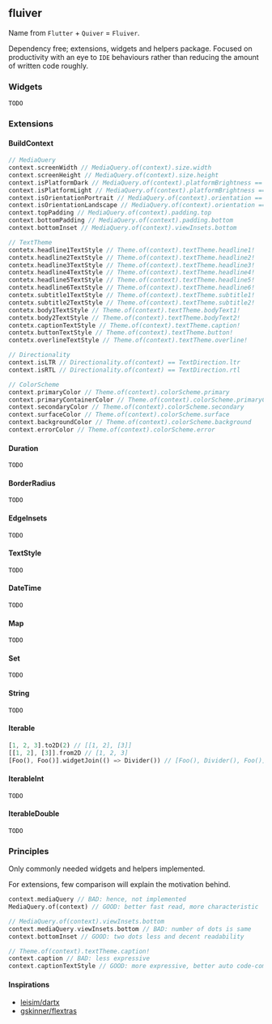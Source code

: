 ## fluiver

Name from `Flutter` + `Quiver` = `Fluiver`.

Dependency free; extensions, widgets and helpers package. Focused on productivity with an eye
to `IDE` behaviours rather than reducing the amount of written code roughly.

### Widgets
`TODO`

### Extensions

#### BuildContext

```dart
// MediaQuery
context.screenWidth // MediaQuery.of(context).size.width
context.screenHeight // MediaQuery.of(context).size.height
context.isPlatformDark // MediaQuery.of(context).platformBrightness == Brightness.dark
context.isPlatformLight // MediaQuery.of(context).platformBrightness == Brightness.light
context.isOrientationPortrait // MediaQuery.of(context).orientation == Orientation.portrait
context.isOrientationLandscape // MediaQuery.of(context).orientation == Orientation.landscape
context.topPadding // MediaQuery.of(context).padding.top
context.bottomPadding // MediaQuery.of(context).padding.bottom
context.bottomInset // MediaQuery.of(context).viewInsets.bottom

// TextTheme
contetx.headline1TextStyle // Theme.of(context).textTheme.headline1!
contetx.headline2TextStyle // Theme.of(context).textTheme.headline2!
contetx.headline3TextStyle // Theme.of(context).textTheme.headline3!
contetx.headline4TextStyle // Theme.of(context).textTheme.headline4!
contetx.headline5TextStyle // Theme.of(context).textTheme.headline5!
contetx.headline6TextStyle // Theme.of(context).textTheme.headline6!
contetx.subtitle1TextStyle // Theme.of(context).textTheme.subtitle1!
contetx.subtitle2TextStyle // Theme.of(context).textTheme.subtitle2!
contetx.body1TextStyle // Theme.of(context).textTheme.bodyText1!
contetx.body2TextStyle // Theme.of(context).textTheme.bodyText2!
contetx.captionTextStyle // Theme.of(context).textTheme.caption!
contetx.buttonTextStyle // Theme.of(context).textTheme.button!
contetx.overlineTextStyle // Theme.of(context).textTheme.overline!

// Directionality
context.isLTR // Directionality.of(context) == TextDirection.ltr
context.isRTL // Directionality.of(context) == TextDirection.rtl

// ColorScheme
context.primaryColor // Theme.of(context).colorScheme.primary
context.primaryContainerColor // Theme.of(context).colorScheme.primaryContainer
context.secondaryColor // Theme.of(context).colorScheme.secondary
context.surfaceColor // Theme.of(context).colorScheme.surface
context.backgroundColor // Theme.of(context).colorScheme.background
context.errorColor // Theme.of(context).colorScheme.error
```

#### Duration
``TODO``

#### BorderRadius
``TODO``

#### EdgeInsets
``TODO``

#### TextStyle
``TODO``

#### DateTime
``TODO``

#### Map
``TODO``

#### Set
``TODO``

#### String
``TODO``

#### Iterable

```dart
[1, 2, 3].to2D(2) // [[1, 2], [3]]
[[1, 2], [3]].from2D // [1, 2, 3]
[Foo(), Foo()].widgetJoin(() => Divider()) // [Foo(), Divider(), Foo()]
```

#### IterableInt
``TODO``

#### IterableDouble
``TODO``


### Principles

Only commonly needed widgets and helpers implemented.

For extensions, few comparison will explain the motivation behind.

```dart
context.mediaQuery // BAD: hence, not implemented
MediaQuery.of(context) // GOOD: better fast read, more characteristic
```

```dart
// MediaQuery.of(context).viewInsets.bottom
context.mediaQuery.viewInsets.bottom // BAD: number of dots is same
context.bottomInset // GOOD: two dots less and decent readability
```

```dart
// Theme.of(context).textTheme.caption!
context.caption // BAD: less expressive
context.captionTextStyle // GOOD: more expressive, better auto code-completion
```

#### Inspirations

* [leisim/dartx](https://github.com/leisim/dartx)
* [gskinner/flextras](https://github.com/gskinnerTeam/flutter-flextras)